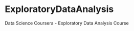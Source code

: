 ExploratoryDataAnalysis
=======================

Data Science Coursera - Exploratory Data Analysis Course
